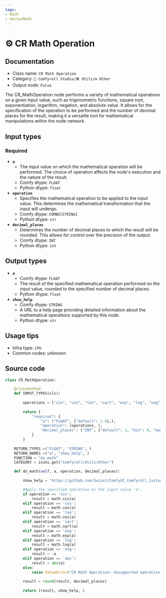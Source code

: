 ```yaml
---
tags:
- Math
- VectorMath
---
```


# ⚙️ CR Math Operation
## Documentation
- Class name: `CR Math Operation`
- Category: `🧩 Comfyroll Studio/🛠️ Utils/⚙️ Other`
- Output node: `False`

The CR_MathOperation node performs a variety of mathematical operations on a given input value, such as trigonometric functions, square root, exponentiation, logarithm, negation, and absolute value. It allows for the specification of the operation to be performed and the number of decimal places for the result, making it a versatile tool for mathematical manipulations within the node network.
## Input types
### Required
- **`a`**
    - The input value on which the mathematical operation will be performed. The choice of operation affects the node's execution and the nature of the result.
    - Comfy dtype: `FLOAT`
    - Python dtype: `float`
- **`operation`**
    - Specifies the mathematical operation to be applied to the input value. This determines the mathematical transformation that the input will undergo.
    - Comfy dtype: `COMBO[STRING]`
    - Python dtype: `str`
- **`decimal_places`**
    - Determines the number of decimal places to which the result will be rounded. This allows for control over the precision of the output.
    - Comfy dtype: `INT`
    - Python dtype: `int`
## Output types
- **`a`**
    - Comfy dtype: `FLOAT`
    - The result of the specified mathematical operation performed on the input value, rounded to the specified number of decimal places.
    - Python dtype: `float`
- **`show_help`**
    - Comfy dtype: `STRING`
    - A URL to a help page providing detailed information about the mathematical operations supported by this node.
    - Python dtype: `str`
## Usage tips
- Infra type: `CPU`
- Common nodes: unknown


## Source code
```python
class CR_MathOperation:

    @classmethod
    def INPUT_TYPES(cls):
    
        operations = ["sin", "cos", "tan", "sqrt", "exp", "log", "neg", "abs"]
        
        return {
            "required": {
                "a": ("FLOAT", {"default": 1.0},), 
                "operation": (operations, ),
                "decimal_places": ("INT", {"default": 2, "min": 0, "max": 10}),
            }
        }
    
    RETURN_TYPES =("FLOAT", "STRING", )
    RETURN_NAMES =("a", "show_help", )
    FUNCTION = "do_math"    
    CATEGORY = icons.get("Comfyroll/Utils/Other")

    def do_math(self, a, operation, decimal_places):
    
        show_help = "https://github.com/Suzie1/ComfyUI_Comfyroll_CustomNodes/wiki/Other-Nodes#cr-math-operation"    

        #Apply the specified operation on the input value 'a'.
        if operation == 'sin':
            result = math.sin(a)
        elif operation == 'cos':
            result = math.cos(a)
        elif operation == 'tan':
            result = math.cos(a)        
        elif operation == 'sqrt':
            result = math.sqrt(a)
        elif operation == 'exp':
            result = math.exp(a)
        elif operation == 'log':
            result = math.log(a)            
        elif operation == 'neg':
            result = -a
        elif operation == 'abs':
            result = abs(a)
        else:
            raise ValueError("CR Math Operation: Unsupported operation.")
            
        result = round(result, decimal_places)   
            
        return (result, show_help, )

```
